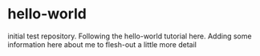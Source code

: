 # hello-world
initial test repository. Following the hello-world tutorial here.
Adding some information here about me to flesh-out a little more detail
